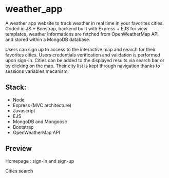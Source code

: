 # weather_app

A weather app website to track weather in real time in your favorites cities.
Coded in JS + Boostrap, backend built with Express + EJS for view templates, weather informations are fetched from OpenWeatherMap API and stored within a MongoDB database.

Users can sign up to access to the interactive map and search for their favorites cities.
Users credentials verification and validation is performed upon sign-in.
Cities can be added to the displayed results via search bar or by clicking on the map.
Their city list is kept through navigation thanks to sessions variables mecanism.

## Stack:

- Node
- Express (MVC architecture)
- Javascript
- EJS
- MongoDB and Mongoose
- Bootstrap
- OpenWeatherMap API

## Preview

Homepage : sign-in and sign-up

Cities search
